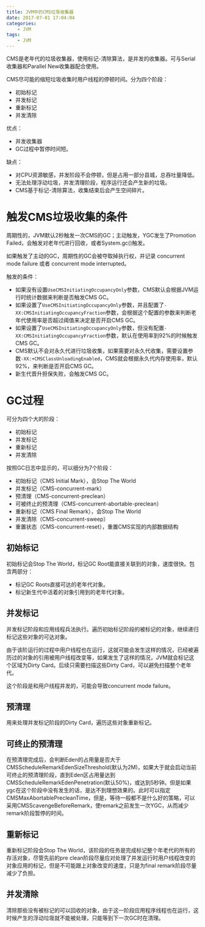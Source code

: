 ```yaml
---
title: JVM中的CMS垃圾收集器
date: 2017-07-01 17:04:04
categories: 
	- JVM
tags:
	- JVM
---
```


CMS是老年代的垃圾收集器，使用标记-清除算法，是并发的收集器。可与Serial收集器和Parallel New收集器配合使用。

<!--more-->

CMS尽可能的缩短垃圾收集时用户线程的停顿时间。分为四个阶段：

- 初始标记
- 并发标记
- 重新标记
- 并发清除

优点：

- 并发收集器
- GC过程中暂停时间短。

缺点：

- 对CPU资源敏感，并发阶段不会停顿，但是占用一部分县城，总吞吐量降低。
- 无法处理浮动垃圾，并发清理阶段，程序运行还会产生新的垃圾。
- CMS基于标记-清除算法，收集结束后会产生空间碎片。

# 触发CMS垃圾收集的条件

周期性的，JVM默认2秒触发一次CMS的GC；主动触发，YGC发生了Promotion Failed，会触发对老年代进行回收，或者System.gc()触发。

如果触发了主动的GC，周期性的GC会被夺取掉执行权，并记录 concurrent mode failure 或者 concurrent mode interrupted。

触发的条件：

- 如果没有设置`UseCMSInitiatingOccupancyOnly`参数，CMS默认会根据JVM运行时统计数据来判断是否触发CMS GC。
- 如果设置了`UseCMSInitiatingOccupancyOnly`参数，并且配置了`-XX:CMSInitiatingOccupancyFraction`参数，会根据这个配置的参数来判断老年代使用率是否超过阈值来决定是否开启CMS GC。
- 如果设置了`UseCMSInitiatingOccupancyOnly`参数，但没有配置`-XX:CMSInitiatingOccupancyFraction`参数，默认在使用率到92%的时候触发CMS GC。
- CMS默认不会对永久代进行垃圾收集，如果需要对永久代收集，需要设置参数`-XX:+CMSClassUnloadingEnabled`，CMS就会根据永久代内存使用率，默认92%，来判断是否开启CMS GC。
- 新生代晋升担保失败，会触发CMS GC。

# GC过程

可分为四个大的阶段：

- 初始标记
- 并发标记
- 重新标记
- 并发清除

按照GC日志中显示的，可以细分为7个阶段：

- 初始标记（CMS Initial Mark），会Stop The World
- 并发标记（CMS-concurrent-mark）
- 预清理（CMS-concurrent-preclean）
- 可被终止的预清理（CMS-concurrent-abortable-preclean）
- 重新标记（CMS Final Remark），会Stop The World
- 并发清除（CMS-concurrent-sweep）
- 重置状态（CMS-concurrent-reset），重置CMS实现的内部数据结构

## 初始标记

初始标记会Stop The World，标记GC Root能直接关联到的对象，速度很快。包含两部分：

- 标记GC Roots直接可达的老年代对象。
- 标记新生代中活着的对象引用到的老年代对象。

## 并发标记

并发标记阶段和应用线程兵法执行。遍历初始标记阶段的被标记的对象，继续递归标记这些对象的可达对象。

由于该阶运行的过程中用户线程也在运行，这就可能会发生这样的情况，已经被遍历过的对象的引用被用户线程改变等，如果发生了这样的情况，JVM就会标记这个区域为Dirty Card。后续只需要扫描这些Dirty Card，可以避免扫描整个老年代。

这个阶段是和用户线程并发的，可能会导致concurrent mode failure。

## 预清理

用来处理并发标记阶段的Dirty Card，遍历这些对象重新标记。

## 可终止的预清理

在预清理完成后，会判断Eden的占用量是否大于CMSScheduleRemarkEdenSizeThreshold(默认为2M)，如果大于就会启动当前可终止的预清理阶段，直到Eden区占用量达到CMSScheduleRemarkEdenPenetration(默认50%)，或达到5秒钟。但是如果ygc在这个阶段中没有发生的话，是达不到理想效果的。此时可以指定CMSMaxAbortablePrecleanTime，但是，等待一般都不是什么好的策略，可以采用CMSScavengeBeforeRemark，使remark之前发生一次YGC，从而减少remark阶段暂停的时间。

## 重新标记

重新标记阶段会Stop The World，该阶段的任务是完成标记整个年老代的所有的存活对象，尽管先前的pre clean阶段尽量应对处理了并发运行时用户线程改变的对象应用的标记，但是不可能跟上对象改变的速度，只是为final remark阶段尽量减少了负担。

## 并发清除

清除那些没有被标记的可以回收的对象，由于这一阶段应用程序线程也在运行，这时候产生的浮动垃圾就不能被处理，只能等到下一次GC时在清理。